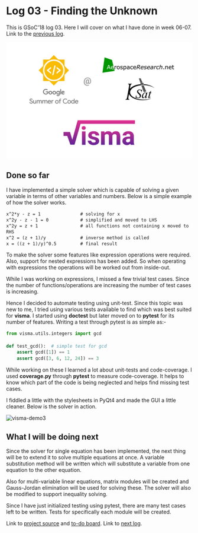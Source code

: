 # Log 03 - Finding the Unknown


This is GSoC'18 log 03. Here I will cover on what I have done in week 06-07. Link to the [previous log](log-02.md).

![visma-banner](assets/banner.jpg)

## Done so far

I have implemented a simple solver which is capable of solving a given variable in terms of other variables and numbers. Below is a simple example of how the solver works.

```
x^2*y - z = 1               # solving for x
x^2y - z - 1 = 0            # simplified and moved to LHS
x^2y = z + 1                # all functions not containing x moved to RHS
x^2 = (z + 1)/y             # inverse method is called
x = ((z + 1)/y)^0.5         # final result
```

To make the solver some features like expression operations were required.
Also, support for nested expressions has been added. So when operating with expressions the operations will be worked out from inside-out.

While I was working on expressions, I missed a few trivial test cases. Since the number of functions/operations are increasing the number of test cases is increasing.

Hence I decided to automate testing using unit-test. Since this topic was new to me, I tried using various tests available to find which was best suited for **visma**. I started using **doctest** but later moved on to **pytest** for its number of features. Writing a test through pytest is as simple as:-

```python
from visma.utils.integers import gcd

def test_gcd():  # simple test for gcd
    assert gcd([1]) == 1
    assert gcd([3, 6, 12, 24]) == 3
```

While working on these I learned a lot about unit-tests and code-coverage. I used **coverage.py** through **pytest** to measure code-coverage. It helps to know which part of the code is being neglected and helps find missing test cases.

I fiddled a little with the stylesheets in PyQt4 and made the GUI a little cleaner. Below is the solver in action.

![visma-demo3](demos/log-03.gif)

## What I will be doing next

Since the solver for single equation has been implemented, the next thing will be to extend it to solve multiple equations at once. A variable substitution method will be written which will substitute a variable from one equation to the other equation.

Also for multi-variable linear equations, matrix modules will be created and Gauss-Jordan elimination will be used for solving these. The solver will also be modified to support inequality solving.

Since I have just initialized testing using pytest, there are many test cases left to be written. Tests for specifically each module will be created.

Link to [project source](https://github.com/aerospaceresearch/visma "visma") and [to-do board](https://github.com/aerospaceresearch/visma/projects/1 "Project Progress"). Link to [next log](log-04.md).
